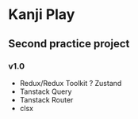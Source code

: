 # Kanji Play
## Second practice project 
### v1.0
- Redux/Redux Toolkit ? Zustand
- Tanstack Query
- Tanstack Router
- clsx